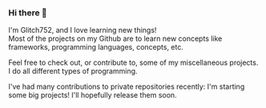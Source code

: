 ### Hi there 👋
  
I'm Glitch752, and I love learning new things!  
Most of the projects on my Github are to learn new concepts like frameworks, programming languages, concepts, etc.  
  
Feel free to check out, or contribute to, some of my miscellaneous projects. I do all different types of programming.  

I've had many contributions to private repositories recently: I'm starting some big projects! I'll hopefully release them soon.
